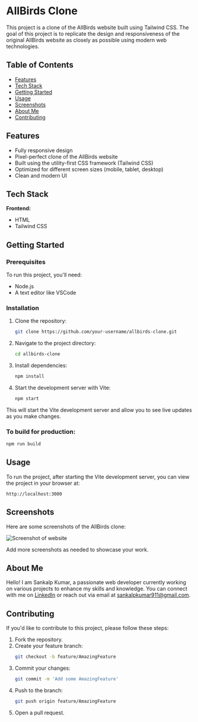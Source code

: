 
# AllBirds Clone

This project is a clone of the AllBirds website built using Tailwind CSS. The goal of this project is to replicate the design and responsiveness of the original AllBirds website as closely as possible using modern web technologies.

## Table of Contents

- [Features](#features)
- [Tech Stack](#tech-stack)
- [Getting Started](#getting-started)
- [Usage](#usage)
- [Screenshots](#screenshots)
- [About Me](#about-me)
- [Contributing](#contributing)

## Features

- Fully responsive design
- Pixel-perfect clone of the AllBirds website
- Built using the utility-first CSS framework (Tailwind CSS)
- Optimized for different screen sizes (mobile, tablet, desktop)
- Clean and modern UI

## Tech Stack

**Frontend:**
- HTML
- Tailwind CSS

## Getting Started

### Prerequisites

To run this project, you'll need:
- Node.js
- A text editor like VSCode

### Installation

1. Clone the repository:
   ```bash
   git clone https://github.com/your-username/allbirds-clone.git
   ```
2. Navigate to the project directory:
   ```bash
   cd allbirds-clone
   ```
3. Install dependencies:
   ```bash
   npm install
   ```
4. Start the development server with Vite:
   ```bash
   npm start
   ```

This will start the Vite development server and allow you to see live updates as you make changes.

### To build for production:
```bash
npm run build
```

## Usage

To run the project, after starting the Vite development server, you can view the project in your browser at:
```
http://localhost:3000
```

## Screenshots

Here are some screenshots of the AllBirds clone:

![Screenshot of website](assets/screenshot)

Add more screenshots as needed to showcase your work.

## About Me

Hello! I am Sankalp Kumar, a passionate web developer currently working on various projects to enhance my skills and knowledge. You can connect with me on [LinkedIn](your_linkedin_profile) or reach out via email at sankalpkumar911@gmail.com.

## Contributing

If you'd like to contribute to this project, please follow these steps:

1. Fork the repository.
2. Create your feature branch:
   ```bash
   git checkout -b feature/AmazingFeature
   ```
3. Commit your changes:
   ```bash
   git commit -m 'Add some AmazingFeature'
   ```
4. Push to the branch:
   ```bash
   git push origin feature/AmazingFeature
   ```
5. Open a pull request.
```

